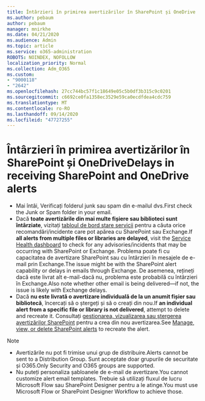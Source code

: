 ```yaml
---
title: Întârzieri în primirea avertizărilor în SharePoint și OneDrive
ms.author: pebaum
author: pebaum
manager: mnirkhe
ms.date: 04/21/2020
ms.audience: Admin
ms.topic: article
ms.service: o365-administration
ROBOTS: NOINDEX, NOFOLLOW
localization_priority: Normal
ms.collection: Adm_O365
ms.custom:
- "9000118"
- "2642"
ms.openlocfilehash: 27cc744bc57f1c18649e05c5b0df3b315c9c0201
ms.sourcegitcommit: c6692ce0fa1358ec3529e59ca0ecdfdea4cdc759
ms.translationtype: MT
ms.contentlocale: ro-RO
ms.lasthandoff: 09/14/2020
ms.locfileid: "47727255"
---
```

# <a name="delays-in-receiving-sharepoint-and-onedrive-alerts"></a><span data-ttu-id="83980-102">Întârzieri în primirea avertizărilor în SharePoint și OneDrive</span><span class="sxs-lookup"><span data-stu-id="83980-102">Delays in receiving SharePoint and OneDrive alerts</span></span>

- <span data-ttu-id="83980-103">Mai întâi, Verificați folderul junk sau spam din e-mailul dvs.</span><span class="sxs-lookup"><span data-stu-id="83980-103">First check the Junk or Spam folder in your email.</span></span>
- <span data-ttu-id="83980-104">Dacă **toate avertizările din mai multe fișiere sau biblioteci sunt întârziate**, vizitați [tabloul de bord stare servicii](https://portal.office.com/adminportal/home?ref=/servicehealth) pentru a căuta orice recomandări/incidente care pot apărea cu SharePoint sau Exchange.</span><span class="sxs-lookup"><span data-stu-id="83980-104">If **all alerts from multiple files or libraries are delayed**, visit the [Service Health dashboard](https://portal.office.com/adminportal/home?ref=/servicehealth) to check for any advisories/incidents that may be occurring with SharePoint or Exchange.</span></span> <span data-ttu-id="83980-105">Problema poate fi cu capacitatea de avertizare SharePoint sau cu întârzieri în mesajele de e-mail prin Exchange.</span><span class="sxs-lookup"><span data-stu-id="83980-105">The issue might be with the SharePoint alert capability or delays in emails through Exchange.</span></span> <span data-ttu-id="83980-106">De asemenea, rețineți dacă este livrat alt e-mail-dacă nu, problema este probabilă cu întârzieri în Exchange.</span><span class="sxs-lookup"><span data-stu-id="83980-106">Also note whether other email is being delivered—if not, the issue is likely with Exchange delays.</span></span>
- <span data-ttu-id="83980-107">Dacă **nu este livrată o avertizare individuală de la un anumit fișier sau bibliotecă**, încercați să o ștergeți și să o creați din nou.</span><span class="sxs-lookup"><span data-stu-id="83980-107">If **an individual alert from a specific file or library is not delivered**, attempt to delete and recreate it.</span></span> <span data-ttu-id="83980-108">Consultați [gestionarea, vizualizarea sau ștergerea avertizărilor SharePoint](https://support.microsoft.com/office/99dfb19c-9a90-4a8c-aba1-aa8c8afb0de2) pentru a crea din nou avertizarea.</span><span class="sxs-lookup"><span data-stu-id="83980-108">See [Manage, view, or delete SharePoint alerts](https://support.microsoft.com/office/99dfb19c-9a90-4a8c-aba1-aa8c8afb0de2) to recreate the alert.</span></span>

> [!NOTE]
> - <span data-ttu-id="83980-109">Avertizările nu pot fi trimise unui grup de distribuire.</span><span class="sxs-lookup"><span data-stu-id="83980-109">Alerts cannot be sent to a Distribution Group.</span></span> <span data-ttu-id="83980-110">Sunt acceptate doar grupurile de securitate și O365.</span><span class="sxs-lookup"><span data-stu-id="83980-110">Only Security and O365 groups are supported.</span></span>
> - <span data-ttu-id="83980-111">Nu puteți personaliza șabloanele de e-mail de avertizare.</span><span class="sxs-lookup"><span data-stu-id="83980-111">You cannot customize alert email templates.</span></span> <span data-ttu-id="83980-112">Trebuie să utilizați fluxul de lucru Microsoft Flow sau SharePoint Designer pentru a le atinge.</span><span class="sxs-lookup"><span data-stu-id="83980-112">You must use Microsoft Flow or SharePoint Designer Workflow to achieve those.</span></span>
